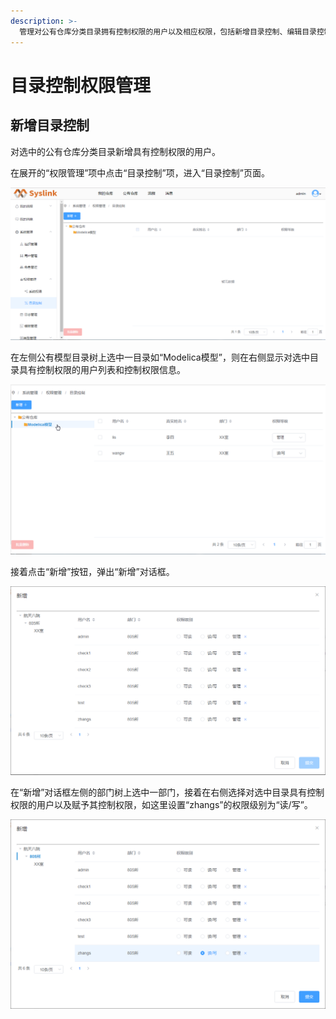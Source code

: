 ```yaml
---
description: >-
  管理对公有仓库分类目录拥有控制权限的用户以及相应权限，包括新增目录控制、编辑目录控制和删除目录控制。其中，用户对公有仓库分类目录的控制权限包括可读、读/写和管理。若为“可读”，则仅允许用户对公有仓库分类目录下的仓库进行查看操作；若为“读/写”，则在“可读”的基础上新增移动操作；若为“管理”，则在“读/写”的基础上新增删除操作。
---
```


# 目录控制权限管理

## 新增目录控制

对选中的公有仓库分类目录新增具有控制权限的用户。

在展开的“权限管理”项中点击“目录控制”项，进入“目录控制”页面。

![&#x201C;&#x76EE;&#x5F55;&#x63A7;&#x5236;&#x201D;&#x9875;&#x9762;](../../.gitbook/assets/xin-zeng-mu-lu-kong-zhi-1.png)

在左侧公有模型目录树上选中一目录如“Modelica模型”，则在右侧显示对选中目录具有控制权限的用户列表和控制权限信息。

![&#x663E;&#x793A;&#x5BF9;&#x9009;&#x4E2D;&#x76EE;&#x5F55;&#x5177;&#x6709;&#x63A7;&#x5236;&#x6743;&#x9650;&#x7684;&#x7528;&#x6237;&#x5217;&#x8868;](../../.gitbook/assets/xin-zeng-mu-lu-kong-zhi-2.png)

接着点击“新增”按钮，弹出“新增”对话框。

![&#x201C;&#x65B0;&#x589E;&#x201D;&#x5BF9;&#x8BDD;&#x6846;](../../.gitbook/assets/xin-zeng-mu-lu-kong-zhi-3.png)

在“新增”对话框左侧的部门树上选中一部门，接着在右侧选择对选中目录具有控制权限的用户以及赋予其控制权限，如这里设置“zhangs”的权限级别为“读/写”。

![&#x65B0;&#x589E;&#x76EE;&#x5F55;&#x63A7;&#x5236;](../../.gitbook/assets/xin-zeng-mu-lu-kong-zhi-4.png)

## 



